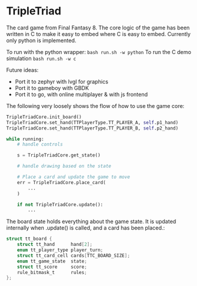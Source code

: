# TripleTriad

The card game from Final Fantasy 8. The core logic of the game has been written in C to make it easy to embed where C is easy to embed. Currently only python is implemented.


To run with the python wrapper: ```bash run.sh -w python```
To run the C demo simulation ```bash run.sh -w c```


Future ideas:
- Port it to zephyr with lvgl for graphics
- Port it to gameboy with GBDK
- Port it to go, with online multiplayer & with js frontend


The following very loosely shows the flow of how to use the game core:
```python
TripleTriadCore.init_board()
TripleTriadCore.set_hand(TTPlayerType.TT_PLAYER_A, self.p1_hand)
TripleTriadCore.set_hand(TTPlayerType.TT_PLAYER_B, self.p2_hand)

while running:
    # handle controls

    s = TripleTriadCore.get_state()

    # handle drawing based on the state

    # Place a card and update the game to move
    err = TripleTriadCore.place_card(
        ...
    )

    if not TripleTriadCore.update():
        ...
```

The board state holds everything about the game state. It is updated internally when .update() is called, and a card has been placed.:
```C
struct tt_board {
    struct tt_hand      hand[2];
    enum tt_player_type player_turn;
    struct tt_card_cell cards[TTC_BOARD_SIZE];
    enum tt_game_state  state;
    struct tt_score     score;
    rule_bitmask_t      rules;
};
```
